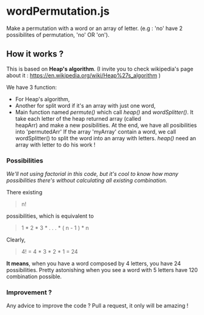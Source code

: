# wordPermutation.js
Make a permutation with a word or an array of letter. (e.g : 'no' have 2 possibilites of permutation, 'no' OR 'on').

## How it works ?

This is based on **Heap's algorithm**. (I invite you to check wikipedia's page about it : https://en.wikipedia.org/wiki/Heap%27s_algorithm )

We have 3 function: 
  * For Heap's algorithm, 
  * Another for split word if it's an array with just one word, 
  * Main function named *permute()* which call *heap()* and *wordSplitter()*. It take each letter of the heap returned array (called   
  heapArr) and make a new posibilities. At the end, we have all posibilities into 'permutedArr'
  If the array 'myArray' contain a word, we call wordSplitter() to split the word into an array with letters. *heap()* need an array with letter to do his work !

### Possibilities 
*We'll not using factorial in this code, but it's cool to know how many possibilities there's without calculating all existing combination.*

There existing 
> n!

possibilities, which is equivalent to 

> 1 * 2 * 3 * . . . * ( n - 1 ) * n

Clearly,

> 4! = 4 * 3 * 2 * 1 =  24

**It means**, when you have a word composed by 4 letters, you have 24 possibilities. Pretty astonishing when you see a word with 5 letters have 120 combination possible.


### Improvement ?
  Any advice to improve the code ? Pull a request, it only will be amazing !
  
  
